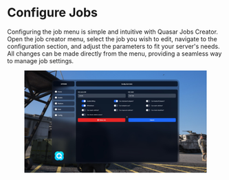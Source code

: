 # Configure Jobs

Configuring the job menu is simple and intuitive with Quasar Jobs Creator. Open the job creator menu, select the job you wish to edit, navigate to the configuration section, and adjust the parameters to fit your server's needs. All changes can be made directly from the menu, providing a seamless way to manage job settings.

<figure><img src="../../../.gitbook/assets/image (22).png" alt=""><figcaption></figcaption></figure>
